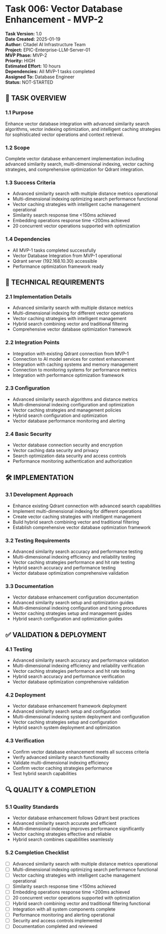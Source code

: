 # Task 006: Vector Database Enhancement - MVP-2

**Task Version:** 1.0  
**Date Created:** 2025-01-19  
**Author:** Citadel AI Infrastructure Team  
**Project:** EPIC-Enterprise-LLM-Server-01  
**MVP Phase:** MVP-2  
**Priority:** HIGH  
**Estimated Effort:** 10 hours  
**Dependencies:** All MVP-1 tasks completed  
**Assigned To:** Database Engineer  
**Status:** NOT-STARTED  

## 📝 **TASK OVERVIEW**

### **1.1 Purpose**
Enhance vector database integration with advanced similarity search algorithms, vector indexing optimization, and intelligent caching strategies for sophisticated vector operations and context retrieval.

### **1.2 Scope**
Complete vector database enhancement implementation including advanced similarity search, multi-dimensional indexing, vector caching strategies, and comprehensive optimization for Qdrant integration.

### **1.3 Success Criteria**
- Advanced similarity search with multiple distance metrics operational
- Multi-dimensional indexing optimizing search performance functional
- Vector caching strategies with intelligent cache management operational
- Similarity search response time <150ms achieved
- Embedding operations response time <200ms achieved
- 20 concurrent vector operations supported with optimization

### **1.4 Dependencies**
- All MVP-1 tasks completed successfully
- Vector Database Integration from MVP-1 operational
- Qdrant server (192.168.10.30) accessible
- Performance optimization framework ready

## 🔧 **TECHNICAL REQUIREMENTS**

### **2.1 Implementation Details**
- Advanced similarity search with multiple distance metrics
- Multi-dimensional indexing for different vector operations
- Vector caching strategies with intelligent management
- Hybrid search combining vector and traditional filtering
- Comprehensive vector database optimization framework

### **2.2 Integration Points**
- Integration with existing Qdrant connection from MVP-1
- Connection to AI model services for context enhancement
- Integration with caching systems and memory management
- Connection to monitoring systems for performance metrics
- Integration with performance optimization framework

### **2.3 Configuration**
- Advanced similarity search algorithms and distance metrics
- Multi-dimensional indexing configuration and optimization
- Vector caching strategies and management policies
- Hybrid search configuration and optimization
- Vector database performance monitoring and alerting

### **2.4 Basic Security**
- Vector database connection security and encryption
- Vector caching data security and privacy
- Search optimization data security and access controls
- Performance monitoring authentication and authorization

## 🛠️ **IMPLEMENTATION**

### **3.1 Development Approach**
- Enhance existing Qdrant connection with advanced search capabilities
- Implement multi-dimensional indexing for different operations
- Create vector caching strategies with intelligent management
- Build hybrid search combining vector and traditional filtering
- Establish comprehensive vector database optimization framework

### **3.2 Testing Requirements**
- Advanced similarity search accuracy and performance testing
- Multi-dimensional indexing efficiency and reliability testing
- Vector caching strategies performance and hit rate testing
- Hybrid search accuracy and performance testing
- Vector database optimization comprehensive validation

### **3.3 Documentation**
- Vector database enhancement configuration documentation
- Advanced similarity search setup and optimization guides
- Multi-dimensional indexing configuration and tuning procedures
- Vector caching strategies setup and management guides
- Hybrid search configuration and optimization guides

## ✅ **VALIDATION & DEPLOYMENT**

### **4.1 Testing**
- Advanced similarity search accuracy and performance validation
- Multi-dimensional indexing efficiency and reliability verification
- Vector caching strategies performance and hit rate testing
- Hybrid search accuracy and performance verification
- Vector database optimization comprehensive validation

### **4.2 Deployment**
- Vector database enhancement framework deployment
- Advanced similarity search setup and configuration
- Multi-dimensional indexing system deployment and configuration
- Vector caching strategies setup and configuration
- Hybrid search system deployment and optimization

### **4.3 Verification**
- Confirm vector database enhancement meets all success criteria
- Verify advanced similarity search functionality
- Validate multi-dimensional indexing efficiency
- Confirm vector caching strategies performance
- Test hybrid search capabilities

## 🔍 **QUALITY & COMPLETION**

### **5.1 Quality Standards**
- Vector database enhancement follows Qdrant best practices
- Advanced similarity search accurate and efficient
- Multi-dimensional indexing improves performance significantly
- Vector caching strategies effective and reliable
- Hybrid search combines capabilities seamlessly

### **5.2 Completion Checklist**
- [ ] Advanced similarity search with multiple distance metrics operational
- [ ] Multi-dimensional indexing optimizing search performance functional
- [ ] Vector caching strategies with intelligent cache management operational
- [ ] Similarity search response time <150ms achieved
- [ ] Embedding operations response time <200ms achieved
- [ ] 20 concurrent vector operations supported with optimization
- [ ] Hybrid search combining vector and traditional filtering functional
- [ ] Integration with all system components complete
- [ ] Performance monitoring and alerting operational
- [ ] Security and access controls implemented
- [ ] Documentation completed and reviewed 